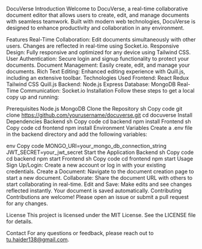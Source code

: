 DocuVerse
Introduction
Welcome to DocuVerse, a real-time collaborative document editor that allows users to create, edit, and manage documents with seamless teamwork. Built with modern web technologies, DocuVerse is designed to enhance productivity and collaboration in any environment.

Features
Real-Time Collaboration: Edit documents simultaneously with other users. Changes are reflected in real-time using Socket.io.
Responsive Design: Fully responsive and optimized for any device using Tailwind CSS.
User Authentication: Secure login and signup functionality to protect your documents.
Document Management: Easily create, edit, and manage your documents.
Rich Text Editing: Enhanced editing experience with Quill.js, including an extensive toolbar.
Technologies Used
Frontend:
React
Redux
Tailwind CSS
Quill.js
Backend:
Node.js
Express
Database:
MongoDB
Real-Time Communication:
Socket.io
Installation
Follow these steps to get a local copy up and running:

Prerequisites
Node.js
MongoDB
Clone the Repository
sh
Copy code
git clone https://github.com/yourusername/docuverse.git
cd docuverse
Install Dependencies
Backend
sh
Copy code
cd backend
npm install
Frontend
sh
Copy code
cd frontend
npm install
Environment Variables
Create a .env file in the backend directory and add the following variables:

env
Copy code
MONGO_URI=your_mongo_db_connection_string
JWT_SECRET=your_jwt_secret
Start the Application
Backend
sh
Copy code
cd backend
npm start
Frontend
sh
Copy code
cd frontend
npm start
Usage
Sign Up/Login: Create a new account or log in with your existing credentials.
Create a Document: Navigate to the document creation page to start a new document.
Collaborate: Share the document URL with others to start collaborating in real-time.
Edit and Save: Make edits and see changes reflected instantly. Your document is saved automatically.
Contributing
Contributions are welcome! Please open an issue or submit a pull request for any changes.

License
This project is licensed under the MIT License. See the LICENSE file for details.

Contact
For any questions or feedback, please reach out to tu.haider138@gmail.com.
